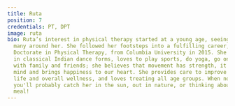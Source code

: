 ```yaml
---
title: Ruta
position: 7
credentials: PT, DPT
image: ruta
bio: Ruta’s interest in physical therapy started at a young age, seeing her mom help
  many around her. She followed her footsteps into a fulfilling career, earning her
  Doctorate in Physical Therapy, from Columbia University in 2015. She is trained
  in classical Indian dance forms, loves to play sports, do yoga, go on hikes/walks
  with family and friends; she believes that movement has strength, it serves our
  mind and brings happiness to our heart. She provides care to improve quality of
  life and overall wellness, and loves treating all age groups. When not in the clinic,
  you'll probably catch her in the sun, out in nature, or thinking about her next
  meal!
---
```


